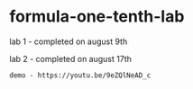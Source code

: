 # formula-one-tenth-lab

lab 1 - completed on august 9th

lab 2 - completed on august 17th

    demo - https://youtu.be/9eZQlNeAD_c
